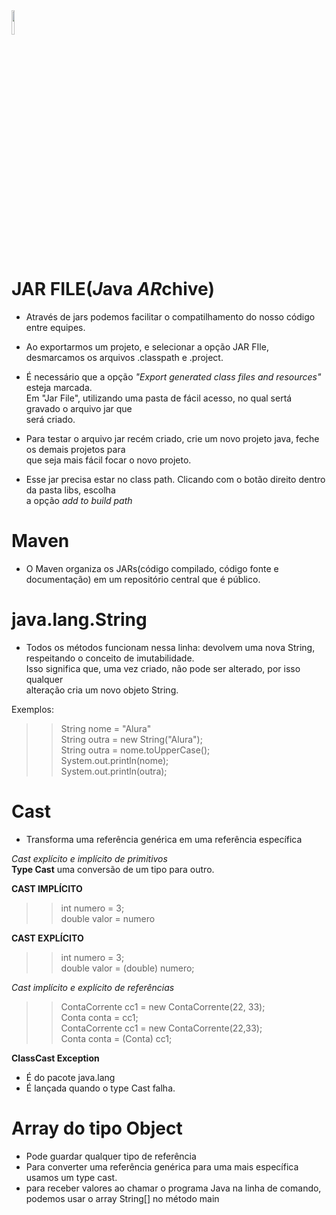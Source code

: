 <img src="https://media.tenor.com/images/711b087a4e9a8b88af705c36be42909d/tenor.gif" width="10%"/> 


# JAR FILE(*J*ava *AR*chive) <br/> 
* Através de jars podemos facilitar o compatilhamento do nosso código entre equipes. <br/> 
* Ao exportarmos um projeto, e selecionar a opção JAR FIle, desmarcamos os arquivos .classpath e .project. <br/>
* É necessário que a opção _"Export generated class files and resources"_ esteja marcada. <br/> 
Em "Jar File", utilizando uma pasta de fácil acesso, no qual sertá gravado o arquivo jar que <br/> 
será criado. <br/> 

* Para testar o arquivo jar recém criado, crie um novo projeto java, feche os demais projetos para<br/> 
que seja mais fácil focar o novo projeto. <br/> 

* Esse jar precisa estar no class path. Clicando com o botão direito dentro da pasta libs, escolha<br/> 
a opção _add to build path_

# Maven <br/> 
* O Maven organiza os JARs(código compilado, código fonte e documentação) em um repositório central que é público.<br/> 

# java.lang.String 
* Todos os métodos funcionam nessa linha: devolvem uma nova String, respeitando o conceito de imutabilidade.<br/>
Isso significa que, uma vez criado, não pode ser alterado, por isso qualquer <br/> 
alteração cria um novo objeto String. <br/> 
 
Exemplos: <br/>  

>>String nome = "Alura" <br/> 
>>String outra = new String("Alura"); <br/> 
>>String outra = nome.toUpperCase(); <br/> 
>>System.out.println(nome); <br/> 
>>System.out.println(outra); <br/>  

# Cast <br/> 
* Transforma uma referência genérica em uma referência específica <br/> 

_Cast explícito e implícito de primitivos_ <br/> 
**Type Cast**  uma conversão de um tipo para outro. <br/> 

**CAST IMPLÍCITO** <br/> 
>>int numero = 3; <br/> 
>>double valor = numero <br/> 

**CAST EXPLÍCITO** <br/> 
>>int numero = 3; <br/> 
>>double valor = (double) numero; <br/> 

_Cast implícito e explícito de referências_ <br/> 
>> ContaCorrente cc1 = new ContaCorrente(22, 33); <br/> 
>> Conta conta = cc1; <br/> 
>> ContaCorrente cc1 = new ContaCorrente(22,33); <br/> 
>> Conta conta = (Conta) cc1; <br/> 

__ClassCast Exception__
* É do pacote java.lang <br/> 
* É lançada quando o type Cast falha. 

# Array do tipo Object <br/> 
* Pode guardar qualquer tipo de referência <br/> 
* Para converter uma referência genérica para uma mais específica usamos um type cast.  <br/> 
* para receber valores ao chamar o programa Java na linha de comando, podemos usar o array String[] no método main <br/> 



